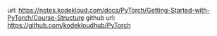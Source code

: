 url: https://notes.kodekloud.com/docs/PyTorch/Getting-Started-with-PyTorch/Course-Structure
github url: https://github.com/kodekloudhub/PyTorch